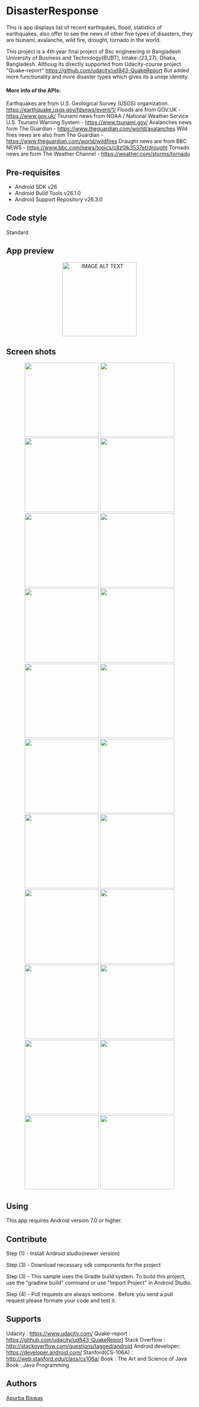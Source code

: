 DisasterResponse
====================================

This is app displays list of recent earthqukes, flood, statistics of earthquakes, also offer to see the news of other five types of disasters, they are tsunami, avalanche, wild fire, drought, tornado in the world.

This project is a 4th year final project of Bsc engineering in Bangladesh University of Business and Technology(BUBT), Intake-(23,27), Dhaka, Bangladesh.
Althoug its directly supported from Udacity-course project "Quake-report"
https://github.com/udacity/ud843-QuakeReport
But added more functionality and more disaster types which gives its a uniqe identity.

#### More info of the APIs:
Earthquakes are from U.S. Geological Survey (USGS) organization.
https://earthquake.usgs.gov/fdsnws/event/1/
Floods are from GOV.UK - https://www.gov.uk/
Tsunami news from NOAA / National Weather Service U.S. Tsunami Warning System - https://www.tsunami.gov/
Avalanches news form The Guardian - https://www.theguardian.com/world/avalanches
Wild fires news are also from The Guardian - https://www.theguardian.com/world/wildfires
Draught news are from BBC NEWS - https://www.bbc.com/news/topics/c8z0lk3537et/drought
Tornado news are form The Weather Channel - https://weather.com/storms/tornado

Pre-requisites
--------------

- Android SDK v26
- Android Build Tools v26.1.0
- Android Support Repository v26.3.0

Code style
--------------

Standard

App preview
--------------

<div align="center">
  <a href="https://www.youtube.com/watch?v=a9iwx5rW8G0"><img src="screen_shot/img9.png" width ="200" alt="IMAGE ALT TEXT"></a>
</div>

Screen shots
--------------
<div align="center">
  <img src ="screen_shot/img1.png" width ="200"> <img src ="screen_shot/img2.png" width ="200"> <img src ="screen_shot/img3.png" width ="200"> <img src ="screen_shot/img4.png" width ="200">
</div>

<div align="center">
  <img src ="screen_shot/img5.png" width ="200"> <img src ="screen_shot/img6.png" width ="200"> <img src ="screen_shot/img7.png" width ="200"> <img src ="screen_shot/img8.png" width ="200">
</div>

<div align="center">
  <img src ="screen_shot/img9.png" width ="200"> <img src ="screen_shot/img10.png" width ="200"> <img src ="screen_shot/img11.png" width ="200"> <img src ="screen_shot/img12.png" width ="200">
</div>

<div align="center">
  <img src ="screen_shot/img13.png" width ="200"> <img src ="screen_shot/img14.png" width ="200"> <img src ="screen_shot/img15.png" width ="200"> <img src ="screen_shot/img16.png" width ="200">
</div>

<div align="center">
  <img src ="screen_shot/img17.png" width ="200"> <img src ="screen_shot/img18.png" width ="200"> <img src ="screen_shot/img19.png" width ="200"> <img src ="screen_shot/img20.png" width ="200">
</div>

<div align="center">
  <img src ="screen_shot/img21.png" width ="200"> <img src ="screen_shot/img22.png" width ="200">
</div>

Using
--------------

This app requires Android version 7.0 or higher.

Contribute
--------------

Step (1) - Install Android studio(newer version)

Step (3) - Download necessary sdk components for the project 

Step (3) - This sample uses the Gradle build system. To build this project, use the "gradlew build" command or use "Import Project" in Android Studio.

Step (4) - Pull requests are always welcome . Before you send a pull request please formate your code and test it.


Supports
--------------

Udacity : https://www.udacity.com/
Quake-report : https://github.com/udacity/ud843-QuakeReport
Stack Overflow : http://stackoverflow.com/questions/tagged/android
Android developer: https://developer.android.com/
Stanford(CS-106A) : http://web.stanford.edu/class/cs106a/
Book : The Art and Science of Java
Book : Java Programming

Authors
--------------

[Apurba Biswas](https://github.com/Apurba000Biswas)